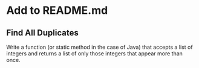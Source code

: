 # Add to README.md
## Find All Duplicates
Write a function (or static method in the case of Java) that accepts a list of integers and returns a list of only those integers that appear more than once.

